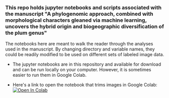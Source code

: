### This repo holds jupyter notebooks and scripts associated with the manuscript "A phylogenomic approach, combined with morphological characters gleaned via machine learning, uncovers the hybrid origin and biogeographic diversification of the plum genus"

The notebooks here are meant to walk the reader through the analyses used in the manuscript. By changing directory and variable names, they could be readily modified to be used on different sets of labeled image data.

* The jupyter notebooks are in this repository and available for download and can be run locally on your computer.
However, it is sometimes easier to run them in Google Colab.

* Here's a link to open the notebook that trims images in Google Colab: 
[![Open In Colab](https://colab.research.google.com/assets/colab-badge.svg)](https://colab.research.google.com/github/richiehodel/machine_learning_Prunus_herbarium_sheets/blob/main/Data_Processing-trimming_cpnuc.ipynb)


